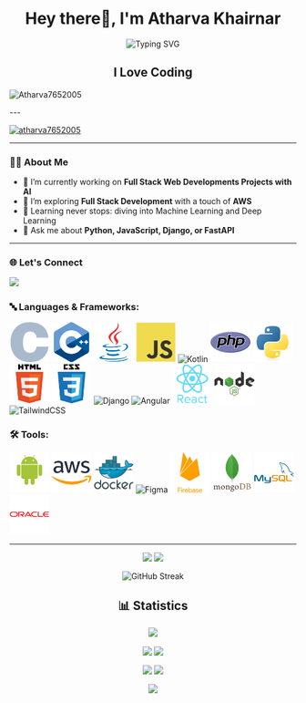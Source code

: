 
<h1 align="center">Hey there👋, I'm Atharva Khairnar</h1>
<p align="center">
  <img src="https://readme-typing-svg.herokuapp.com?font=Fira+Code&size=15&duration=4000&pause=1000&color=F7971E&center=true&vCenter=true&width=700&lines=🚀+Passionate+Developer+%7C+💡+Lifelong+Learner+%7C+🤖+Tech+Explorer" alt="Typing SVG" />
  <h2 align="center"> I Love Coding </h2>
</p>
<p align="left">
  <img src="https://komarev.com/ghpvc/?username=Atharva7652005&label=Profile%20views&color=0e75b6&style=flat" alt="Atharva7652005" />
</p>
---
<p align="left"> <a href="https://github.com/ryo-ma/github-profile-trophy"><img src="https://github-profile-trophy.vercel.app/?username=atharva7652005" alt="atharva7652005" /></a> </p>

---
### 👨‍💻 About Me

- 🔭 I’m currently working on **Full Stack Web Developments Projects with AI**
- 🌱 I’m exploring **Full Stack Development** with a touch of **AWS**
- 🧠 Learning never stops: diving into Machine Learning and Deep Learning
- 💬 Ask me about **Python, JavaScript, Django, or FastAPI**
<!--- 📫 Reach me at: [atharvakhairnar05@gmail.com](mailto:atharvakhairnar05@gmail.com)-->

---

### 🌐 Let's Connect
<a href="https://www.linkedin.com/in/atharva-khairnar-302a08333/" target="_blank">
    <img src="https://img.shields.io/badge/LinkedIn-%230077B5.svg?&style=flat&logo=linkedin&logoColor=white"/>
  </a>
 <!-- <a href="mailto:atharvakhairnar24@pccoepune.org">
    <img src="https://img.shields.io/badge/Gmail-D14836?style=flat&logo=gmail&logoColor=white"/>
  </a>-->
<h3 align="left">🔤 Languages & Frameworks:</h3>
<p align="left">
  <!-- Programming Languages -->
  <img src="https://raw.githubusercontent.com/devicons/devicon/master/icons/c/c-original.svg" alt="C" width="70" height="70"/>
  <img src="https://raw.githubusercontent.com/devicons/devicon/master/icons/cplusplus/cplusplus-original.svg" alt="C++" width="70" height="70"/>
  <img src="https://raw.githubusercontent.com/devicons/devicon/master/icons/java/java-original.svg" alt="Java" width="70" height="70"/>
  <img src="https://raw.githubusercontent.com/devicons/devicon/master/icons/javascript/javascript-original.svg" alt="JavaScript" width="70" height="70"/>
  <img src="https://www.vectorlogo.zone/logos/kotlinlang/kotlinlang-icon.svg" alt="Kotlin" width="70" height="70"/>
  <img src="https://raw.githubusercontent.com/devicons/devicon/master/icons/php/php-original.svg" alt="PHP" width="70" height="70"/>
  <img src="https://raw.githubusercontent.com/devicons/devicon/master/icons/python/python-original.svg" alt="Python" width="70" height="70"/>
  <img src="https://raw.githubusercontent.com/devicons/devicon/master/icons/html5/html5-original-wordmark.svg" alt="HTML5" width="70" height="70"/>
  <img src="https://raw.githubusercontent.com/devicons/devicon/master/icons/css3/css3-original-wordmark.svg" alt="CSS3" width="70" height="70"/>

  <!-- Frameworks -->
  <img src="https://cdn.worldvectorlogo.com/logos/django.svg" alt="Django" width="70" height="70"/>
  <img src="https://angular.io/assets/images/logos/angular/angular.svg" alt="Angular" width="70" height="70"/>
  <img src="https://raw.githubusercontent.com/devicons/devicon/master/icons/react/react-original-wordmark.svg" alt="React" width="70" height="70"/>
  <img src="https://raw.githubusercontent.com/devicons/devicon/master/icons/nodejs/nodejs-original-wordmark.svg" alt="NodeJS" width="70" height="70"/>
  <img src="https://www.vectorlogo.zone/logos/tailwindcss/tailwindcss-icon.svg" alt="TailwindCSS" width="70" height="70"/>
</p>

<h3 align="left">🛠️ Tools:</h3>
<p align="left">
  <img src="https://raw.githubusercontent.com/devicons/devicon/master/icons/android/android-original-wordmark.svg" alt="Android" width="70" height="70"/>
  <img src="https://raw.githubusercontent.com/devicons/devicon/master/icons/amazonwebservices/amazonwebservices-original-wordmark.svg" alt="AWS" width="70" height="70"/>
  <img src="https://raw.githubusercontent.com/devicons/devicon/master/icons/docker/docker-original-wordmark.svg" alt="Docker" width="70" height="70"/>
  <img src="https://www.vectorlogo.zone/logos/figma/figma-icon.svg" alt="Figma" width="70" height="70"/>
  <img src="https://raw.githubusercontent.com/devicons/devicon/master/icons/firebase/firebase-plain-wordmark.svg" alt="Firebase" width="70" height="70"/>
  <img src="https://raw.githubusercontent.com/devicons/devicon/master/icons/mongodb/mongodb-original-wordmark.svg" alt="MongoDB" width="70" height="70"/>
  <img src="https://raw.githubusercontent.com/devicons/devicon/master/icons/mysql/mysql-original-wordmark.svg" alt="MySQL" width="70" height="70"/>
  <img src="https://raw.githubusercontent.com/devicons/devicon/master/icons/oracle/oracle-original.svg" alt="Oracle" width="70" height="70"/>
</p>

---
<!-- GitHub Stats Grid Style with Visually Matched Height -->
<p align="center">
  <img src="https://github-readme-stats.vercel.app/api?username=Atharva7652005&show_icons=true&theme=tokyonight&hide=prs,issues&card_width=400" width="400" />
  <img src="https://github-readme-stats.vercel.app/api/top-langs/?username=Atharva7652005&layout=compact&theme=tokyonight&card_width=400" width="400" />
</p>


<!-- GitHub Streak -->
<p align="center">
  <img src="https://streak-stats.demolab.com?user=Atharva7652005&theme=tokyonight" alt="GitHub Streak" />
</p>

<h2 align="center">📊 Statistics</h2>

<!-- Summary Cards -->
<p align="center">
  <img src="https://github-profile-summary-cards.vercel.app/api/cards/profile-details?username=Atharva7652005&theme=tokyonight" />
</p>

<!-- GitHub Stats (Stars, PRs, Issues) + Languages -->
<p align="center">
  <img src="https://github-profile-summary-cards.vercel.app/api/cards/stats?username=Atharva7652005&theme=tokyonight" />
  <img src="https://github-profile-summary-cards.vercel.app/api/cards/productive-time?username=Atharva7652005&theme=tokyonight&utcOffset=5.5" />
</p>

<!-- Top Languages Pie Chart -->
<p align="center">
  <img src="https://github-profile-summary-cards.vercel.app/api/cards/repos-per-language?username=Atharva7652005&theme=tokyonight" />
  <img src="https://github-profile-summary-cards.vercel.app/api/cards/most-commit-language?username=Atharva7652005&theme=tokyonight" />
</p>

<!-- Contribution Graph -->
<p align="center">
  <img src="https://github-readme-activity-graph.vercel.app/graph?username=Atharva7652005&theme=tokyo-night" />
</p>


